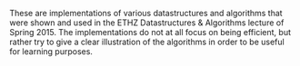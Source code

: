 These are implementations of various datastructures and algorithms that were shown and used in the ETHZ Datastructures & Algorithms lecture of Spring 2015. The implementations do not at all focus on being efficient, but rather try to give a clear illustration of the algorithms in order to be useful for learning purposes.
